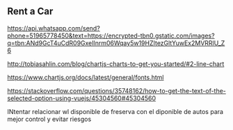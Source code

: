 ## Rent a Car
https://api.whatsapp.com/send?phone=51965778450&text=https://encrypted-tbn0.gstatic.com/images?q=tbn:ANd9GcT4uCdR09GxeIlnrm06Wqay5w19HZItezGltYuwEx2MVRRlU_Z6


http://tobiasahlin.com/blog/chartjs-charts-to-get-you-started/#2-line-chart

https://www.chartjs.org/docs/latest/general/fonts.html


https://stackoverflow.com/questions/35748162/how-to-get-the-text-of-the-selected-option-using-vuejs/45304560#45304560



INtentar relacionar wl disponible de freserva con el diponible de autos para mejor control y evitar riesgos 
